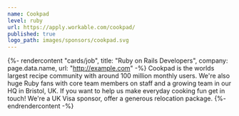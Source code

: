 ```yaml
---
name: Cookpad
level: ruby
url: https://apply.workable.com/cookpad/
published: true
logo_path: images/sponsors/cookpad.svg
---
```


{%- rendercontent "cards/job", title: "Ruby on Rails Developers", company: page.data.name, url: "http://example.com" -%}
Cookpad is the worlds largest recipe community with around 100 million monthly users. We're also huge Ruby fans with core team members on staff and a growing team in our HQ in Bristol, UK. If you want to help us make everyday cooking fun get in touch! We're a UK Visa sponsor, offer a generous relocation package.
{%- endrendercontent -%}

